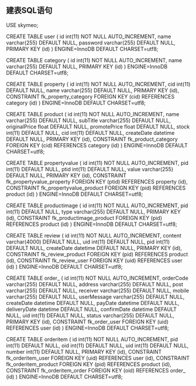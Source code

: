 ## 建表SQL语句


USE skymeo;
 
CREATE TABLE user (
  id int(11) NOT NULL AUTO_INCREMENT,
  name varchar(255) DEFAULT NULL,
  password varchar(255) DEFAULT NULL,
  PRIMARY KEY (id)
) ENGINE=InnoDB DEFAULT CHARSET=utf8;
 
CREATE TABLE category (
  id int(11) NOT NULL AUTO_INCREMENT,
  name varchar(255) DEFAULT NULL,
  PRIMARY KEY (id)
) ENGINE=InnoDB  DEFAULT CHARSET=utf8;
 
CREATE TABLE property (
  id int(11) NOT NULL AUTO_INCREMENT,
  cid int(11) DEFAULT NULL,
  name varchar(255) DEFAULT NULL,
  PRIMARY KEY (id),
  CONSTRAINT fk_property_category FOREIGN KEY (cid) REFERENCES category (id)
) ENGINE=InnoDB DEFAULT CHARSET=utf8;
 
CREATE TABLE product (
  id int(11) NOT NULL AUTO_INCREMENT,
  name varchar(255) DEFAULT NULL,
  subTitle varchar(255) DEFAULT NULL,
  originalPrice float DEFAULT NULL,
  promotePrice float DEFAULT NULL,
  stock int(11) DEFAULT NULL,
  cid int(11) DEFAULT NULL,
  createDate datetime DEFAULT NULL,
  PRIMARY KEY (id),
  CONSTRAINT fk_product_category FOREIGN KEY (cid) REFERENCES category (id)
) ENGINE=InnoDB  DEFAULT CHARSET=utf8;
 
CREATE TABLE propertyvalue (
  id int(11) NOT NULL AUTO_INCREMENT,
  pid int(11) DEFAULT NULL,
  ptid int(11) DEFAULT NULL,
  value varchar(255) DEFAULT NULL,
  PRIMARY KEY (id),
  CONSTRAINT fk_propertyvalue_property FOREIGN KEY (ptid) REFERENCES property (id),
  CONSTRAINT fk_propertyvalue_product FOREIGN KEY (pid) REFERENCES product (id)
) ENGINE=InnoDB  DEFAULT CHARSET=utf8;
 
CREATE TABLE productimage (
  id int(11) NOT NULL AUTO_INCREMENT,
  pid int(11) DEFAULT NULL,
  type varchar(255) DEFAULT NULL,
  PRIMARY KEY (id),
  CONSTRAINT fk_productimage_product FOREIGN KEY (pid) REFERENCES product (id)
) ENGINE=InnoDB DEFAULT CHARSET=utf8;
 
CREATE TABLE review (
  id int(11) NOT NULL AUTO_INCREMENT,
  content varchar(4000) DEFAULT NULL,
  uid int(11) DEFAULT NULL,
  pid int(11) DEFAULT NULL,
  createDate datetime DEFAULT NULL,
  PRIMARY KEY (id),
  CONSTRAINT fk_review_product FOREIGN KEY (pid) REFERENCES product (id),
    CONSTRAINT fk_review_user FOREIGN KEY (uid) REFERENCES user (id)
) ENGINE=InnoDB  DEFAULT CHARSET=utf8;
 
CREATE TABLE order_ (
  id int(11) NOT NULL AUTO_INCREMENT,
  orderCode varchar(255) DEFAULT NULL,
  address varchar(255) DEFAULT NULL,
  post varchar(255) DEFAULT NULL,
  receiver varchar(255) DEFAULT NULL,
  mobile varchar(255) DEFAULT NULL,
  userMessage varchar(255) DEFAULT NULL,
  createDate datetime DEFAULT NULL,
  payDate datetime DEFAULT NULL,
  deliveryDate datetime DEFAULT NULL,
  confirmDate datetime DEFAULT NULL,
  uid int(11) DEFAULT NULL,
  status varchar(255) DEFAULT NULL,
  PRIMARY KEY (id),
  CONSTRAINT fk_order_user FOREIGN KEY (uid) REFERENCES user (id)
) ENGINE=InnoDB  DEFAULT CHARSET=utf8;
 
CREATE TABLE orderitem (
  id int(11) NOT NULL AUTO_INCREMENT,
  pid int(11) DEFAULT NULL,
  oid int(11) DEFAULT NULL,
  uid int(11) DEFAULT NULL,
  number int(11) DEFAULT NULL,
  PRIMARY KEY (id),
  CONSTRAINT fk_orderitem_user FOREIGN KEY (uid) REFERENCES user (id),
  CONSTRAINT fk_orderitem_product FOREIGN KEY (pid) REFERENCES product (id),
  CONSTRAINT fk_orderitem_order FOREIGN KEY (oid) REFERENCES order_ (id)
) ENGINE=InnoDB  DEFAULT CHARSET=utf8;
